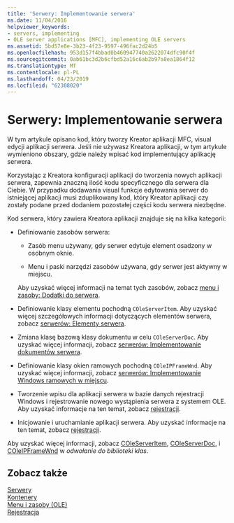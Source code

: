 ```yaml
---
title: 'Serwery: Implementowanie serwera'
ms.date: 11/04/2016
helpviewer_keywords:
- servers, implementing
- OLE server applications [MFC], implementing OLE servers
ms.assetid: 5bd57e8e-3b23-4f23-9597-496fac2d24b5
ms.openlocfilehash: 953d157f4bbad0b460947740a2622074dfc90f4f
ms.sourcegitcommit: 0ab61bc3d2b6cfbd52a16c6ab2b97a8ea1864f12
ms.translationtype: MT
ms.contentlocale: pl-PL
ms.lasthandoff: 04/23/2019
ms.locfileid: "62308020"
---
```

# <a name="servers-implementing-a-server"></a>Serwery: Implementowanie serwera

W tym artykule opisano kod, który tworzy Kreator aplikacji MFC, visual edycji aplikacji serwera. Jeśli nie używasz Kreatora aplikacji, w tym artykule wymieniono obszary, gdzie należy wpisać kod implementujący aplikację serwera.

Korzystając z Kreatora konfiguracji aplikacji do tworzenia nowych aplikacji serwera, zapewnia znaczną ilość kodu specyficznego dla serwera dla Ciebie. W przypadku dodawania visual funkcje edytowania serwer do istniejącej aplikacji musi zduplikowany kod, który Kreator aplikacji czy zostały podane przed dodaniem pozostałej części kodu serwera niezbędne.

Kod serwera, który zawiera Kreatora aplikacji znajduje się na kilka kategorii:

- Definiowanie zasobów serwera:

  - Zasób menu używany, gdy serwer edytuje element osadzony w osobnym oknie.

  - Menu i paski narzędzi zasobów używana, gdy serwer jest aktywny w miejscu.

  Aby uzyskać więcej informacji na temat tych zasobów, zobacz [menu i zasoby: Dodatki do serwera](../mfc/menus-and-resources-server-additions.md).

- Definiowanie klasy elementu pochodną `COleServerItem`. Aby uzyskać więcej szczegółowych informacji dotyczących elementów serwera, zobacz [serwerów: Elementy serwera](../mfc/servers-server-items.md).

- Zmiana klasę bazową klasy dokumentu w celu `COleServerDoc`. Aby uzyskać więcej informacji, zobacz [serwerów: Implementowanie dokumentów serwera](../mfc/servers-implementing-server-documents.md).

- Definiowanie klasy okien ramowych pochodną `COleIPFrameWnd`. Aby uzyskać więcej informacji, zobacz [serwerów: Implementowanie Windows ramowych w miejscu](../mfc/servers-implementing-in-place-frame-windows.md).

- Tworzenie wpisu dla aplikacji serwera w bazie danych rejestracji Windows i rejestrowanie nowego wystąpienia serwera z systemem OLE. Aby uzyskać informacje na ten temat, zobacz [rejestracji](../mfc/registration.md).

- Inicjowanie i uruchamianie aplikacji serwera. Aby uzyskać informacje na ten temat, zobacz [rejestracji](../mfc/registration.md).

Aby uzyskać więcej informacji, zobacz [COleServerItem](../mfc/reference/coleserveritem-class.md), [COleServerDoc](../mfc/reference/coleserverdoc-class.md), i [COleIPFrameWnd](../mfc/reference/coleipframewnd-class.md) w *odwołanie do biblioteki klas*.

## <a name="see-also"></a>Zobacz także

[Serwery](../mfc/servers.md)<br/>
[Kontenery](../mfc/containers.md)<br/>
[Menu i zasoby (OLE)](../mfc/menus-and-resources-ole.md)<br/>
[Rejestracja](../mfc/registration.md)
